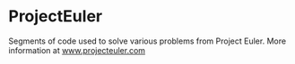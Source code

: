 ProjectEuler
============

Segments of code used to solve various problems from Project Euler. More information at www.projecteuler.com
